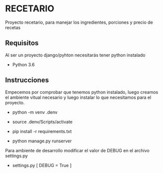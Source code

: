 # RECETARIO
Proyecto recetario, para manejar los ingredientes, porciones y precio de recetas


## Requisitos
Al ser un proyecto django/pyhton necesitarás tener python instalado
- Python 3.6


## Instrucciones
Empecemos por comprobar que tenemos python instalado, luego creamos el ambiente vitual necesario y luego instalar lo que necesitamos para el proyecto.
- python -m venv .denv
- source .denv/Scripts/activate
- pip install -r requirements.txt

- python manage.py runserver



Para ambiente de desarrollo modificar el valor de DEBUG en el archivo settings.py
- settings.py [ DEBUG = True ]


